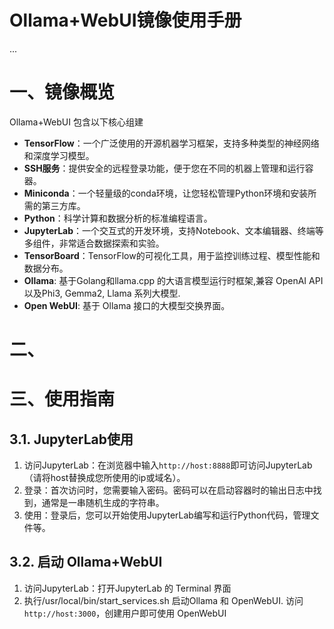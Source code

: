 # Ollama+WebUI镜像使用手册

...

# 一、镜像概览

Ollama+WebUI 包含以下核心组建

- **TensorFlow**：一个广泛使用的开源机器学习框架，支持多种类型的神经网络和深度学习模型。
- **SSH服务**：提供安全的远程登录功能，便于您在不同的机器上管理和运行容器。
- **Miniconda**：一个轻量级的conda环境，让您轻松管理Python环境和安装所需的第三方库。
- **Python**：科学计算和数据分析的标准编程语言。
- **JupyterLab**：一个交互式的开发环境，支持Notebook、文本编辑器、终端等多组件，非常适合数据探索和实验。
- **TensorBoard**：TensorFlow的可视化工具，用于监控训练过程、模型性能和数据分布。
- **Ollama**:  基于Golang和llama.cpp 的大语言模型运行时框架,兼容 OpenAI API 以及Phi3, Gemma2, Llama 系列大模型.
- **Open WebUI**: 基于 Ollama 接口的大模型交换界面。

#  二、
#  三、使用指南

## 3.1. JupyterLab使用

1. 访问JupyterLab：在浏览器中输入`http://host:8888`即可访问JupyterLab（请将host替换成您所使用的ip或域名）。
2. 登录：首次访问时，您需要输入密码。密码可以在启动容器时的输出日志中找到，通常是一串随机生成的字符串。
3. 使用：登录后，您可以开始使用JupyterLab编写和运行Python代码，管理文件等。

## 3.2. 启动 Ollama+WebUI

1. 访问JupyterLab：打开JupyterLab 的 Terminal 界面
2. 执行/usr/local/bin/start_services.sh 启动Ollama 和 OpenWebUI.  访问`http://host:3000`，创建用户即可使用 OpenWebUI